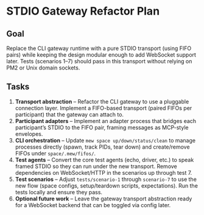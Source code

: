 # STDIO Gateway Refactor Plan

## Goal
Replace the CLI gateway runtime with a pure STDIO transport (using FIFO pairs) while keeping the design modular enough to add WebSocket support later. Tests (scenarios 1–7) should pass in this transport without relying on PM2 or Unix domain sockets.

## Tasks
1. **Transport abstraction** – Refactor the CLI gateway to use a pluggable connection layer. Implement a FIFO-based transport (paired FIFOs per participant) that the gateway can attach to.
2. **Participant adapters** – Implement an adapter process that bridges each participant’s STDIO to the FIFO pair, framing messages as MCP-style envelopes.
3. **CLI orchestration** – Update `mew space up/down/status/clean` to manage processes directly (spawn, track PIDs, tear down) and create/remove FIFOs under `space/.mew/fifos/`.
4. **Test agents** – Convert the core test agents (echo, driver, etc.) to speak framed STDIO so they can run under the new transport. Remove dependencies on WebSocket/HTTP in the scenarios up through test 7.
5. **Test scenarios** – Adjust `tests/scenario-1` through `scenario-7` to use the new flow (space configs, setup/teardown scripts, expectations). Run the tests locally and ensure they pass.
6. **Optional future work** – Leave the gateway transport abstraction ready for a WebSocket backend that can be toggled via config later.

